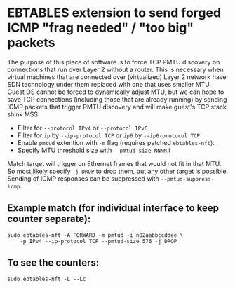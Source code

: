 # EBTABLES extension to send forged ICMP "frag needed" / "too big" packets

The purpose of this piece of software is to force TCP PMTU discovery
on connections that run over Layer 2 without a router. This is necessary
when virtual machines that are connected over (virtualized) Layer 2
network have SDN technology under them replaced with one that uses smaller
MTU. Guest OS cannot be forced to dynamically adjust MTU, but we can hope
to save TCP connections (including those that are already running) by
sending ICMP packets that trigger PMTU discovery and will make guest's
TCP stack shink MSS.

* Filter for `--protocol IPv4` or `--protocol IPv6`
* Filter for `ip` by `--ip-protocol TCP` or `ip6` by `--ip6-protocol TCP`
* Enable `pmtud` extention with `-m` flag (requires patched `ebtables-nft`).
* Specify MTU threshold size with `--pmtud-size NNNN`.i

Match target will trigger on Ethernet frames that would not fit in that
MTU. So most likely specify `-j DROP` to drop them, but any other target
is possible. Sending of ICMP responses can be suppressed with
`--pmtud-suppress-icmp`.

## Example match (for individual interface to keep counter separate):

```
sudo ebtables-nft -A FORWARD -m pmtud -i n02aabbccddee \
	-p IPv4 --ip-protocol TCP --pmtud-size 576 -j DROP
```

## To see the counters:

```
sudo ebtables-nft -L --Lc
```

